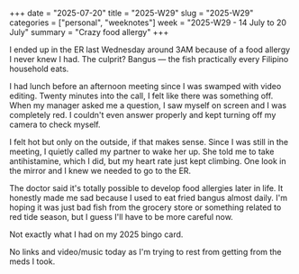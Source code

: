 +++
date = "2025-07-20"
title = "2025-W29"
slug = "2025-W29"
categories = ["personal", "weeknotes"]
week = "2025-W29 - 14 July to 20 July"
summary = "Crazy food allergy"
+++

I ended up in the ER last Wednesday around 3AM because of a food allergy I never knew I had. The culprit? Bangus — the fish practically every Filipino household eats.

I had lunch before an afternoon meeting since I was swamped with video editing. Twenty minutes into the call, I felt like there was something off. When my manager asked me a question, I saw myself on screen and I was completely red. I couldn't even answer properly and kept turning off my camera to check myself.

I felt hot but only on the outside, if that makes sense. Since I was still in the meeting, I quietly called my partner to wake her up. She told me to take antihistamine, which I did, but my heart rate just kept climbing. One look in the mirror and I knew we needed to go to the ER.

The doctor said it's totally possible to develop food allergies later in life. It honestly made me sad because I used to eat fried bangus almost daily. I'm hoping it was just bad fish from the grocery store or something related to red tide season, but I guess I'll have to be more careful now.

Not exactly what I had on my 2025 bingo card.

No links and video/music today as I'm trying to rest from getting from the meds I took.